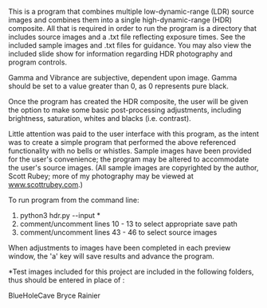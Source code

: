 This is a program that combines multiple low-dynamic-range (LDR) source images and combines them into a single high-dynamic-range (HDR) composite.  All that is required in order to run the program is a directory that includes source images and a .txt file reflecting exposure times.  See the included sample images and .txt files for guidance.  You may also view the included slide show for information regarding HDR photography and program controls.

Gamma and Vibrance are subjective, dependent upon image.  Gamma should be set to a value greater than 0, as 0 represents pure black.  

Once the program has created the HDR composite, the user will be given the option to make some basic post-processing adjustments, including brightness, saturation, whites and blacks (i.e. contrast).

Little attention was paid to the user interface with this program, as the intent was to create a simple program that performed the above referenced functionality with no bells or whistles.  Sample images have been provided for the user's convenience; the program may be altered to accommodate the user's source images.  (All sample images are copyrighted by the author, Scott Rubey; more of my photography may be viewed at www.scottrubey.com.)  

To run program from the command line:

1) python3 hdr.py --input <source image folder name>*
2) comment/uncomment lines 10 - 13 to select appropriate save path
3) comment/uncomment lines 43 - 46 to select source images

When adjustments to images have been completed in each preview window, the 'a' key will save results and advance the program.

*Test images included for this project are included in the following folders, thus should be entered in place of <source image folder name>:

BlueHoleCave
Bryce
Rainier
